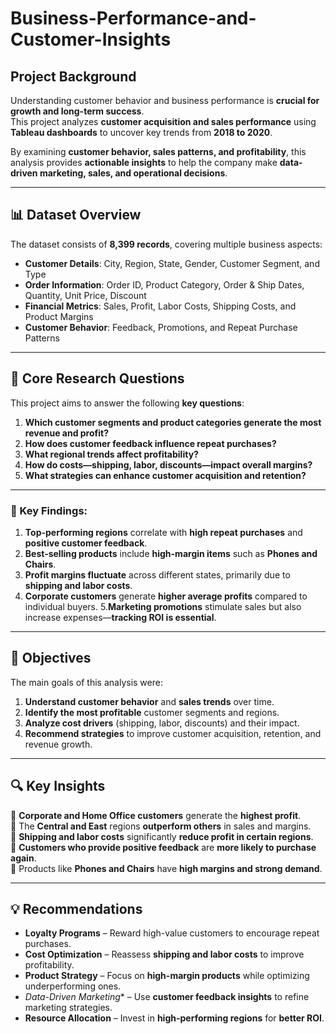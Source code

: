 # Business-Performance-and-Customer-Insights

## Project Background  
Understanding customer behavior and business performance is **crucial for growth and long-term success**.  
This project analyzes **customer acquisition and sales performance** using **Tableau dashboards** to uncover key trends from **2018 to 2020**.  

By examining **customer behavior, sales patterns, and profitability**, this analysis provides **actionable insights** to help the company make **data-driven marketing, sales, and operational decisions**.  

---

## 📊 Dataset Overview  
The dataset consists of **8,399 records**, covering multiple business aspects:  

-  **Customer Details**: City, Region, State, Gender, Customer Segment, and Type  
- **Order Information**: Order ID, Product Category, Order & Ship Dates, Quantity, Unit Price, Discount
- **Financial Metrics**: Sales, Profit, Labor Costs, Shipping Costs, and Product Margins  
- **Customer Behavior**: Feedback, Promotions, and Repeat Purchase Patterns  

---

## 📌 Core Research Questions  
This project aims to answer the following **key questions**:  

1. **Which customer segments and product categories generate the most revenue and profit?**
2. **How does customer feedback influence repeat purchases?**
3. **What regional trends affect profitability?**
4.  **How do costs—shipping, labor, discounts—impact overall margins?**
5.   **What strategies can enhance customer acquisition and retention?**  

---

### 🔎 Key Findings:  

1.  **Top-performing regions** correlate with **high repeat purchases** and **positive customer feedback**.
2.   **Best-selling products** include **high-margin items** such as **Phones and Chairs**.
3.   **Profit margins fluctuate** across different states, primarily due to **shipping and labor costs**.
4.    **Corporate customers** generate **higher average profits** compared to individual buyers.
5.**Marketing promotions** stimulate sales but also increase expenses—**tracking ROI is essential**.  

---

## 🎯 Objectives  
The main goals of this analysis were:  

1. **Understand customer behavior** and **sales trends** over time.
2. **Identify the most profitable** customer segments and regions.
3. **Analyze cost drivers** (shipping, labor, discounts) and their impact.
4.  **Recommend strategies** to improve customer acquisition, retention, and revenue growth.  

---

## 🔍 Key Insights  
📌 **Corporate and Home Office customers** generate the **highest profit**.  
📌 The **Central and East** regions **outperform others** in sales and margins.  
📌 **Shipping and labor costs** significantly **reduce profit in certain regions**.  
📌 **Customers who provide positive feedback** are **more likely to purchase again**.  
📌 Products like **Phones and Chairs** have **high margins and strong demand**.  

---

## 💡 Recommendations  

- **Loyalty Programs** – Reward high-value customers to encourage repeat purchases.
- **Cost Optimization** – Reassess **shipping and labor costs** to improve profitability.
- **Product Strategy** – Focus on **high-margin products** while optimizing underperforming ones.
- *Data-Driven Marketing** – Use **customer feedback insights** to refine marketing strategies.
- **Resource Allocation** – Invest in **high-performing regions** for **better ROI**.  

